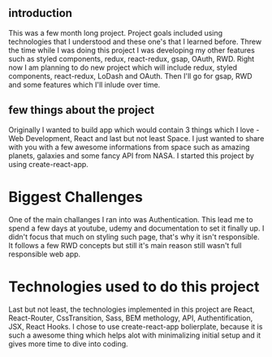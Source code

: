 ## introduction

This was a few month long project. Project goals included using technologies that I understood and these one's that I learned before. Threw the time while I was doing this project I was developing my other features such as styled components, redux, react-redux, gsap, OAuth, RWD. Right now I am planning to do new project which will include redux, styled components, react-redux, LoDash and OAuth. Then I'll go for gsap, RWD and some features which I'll inlude over time.


## few things about the project

Originally I wanted to build app which would contain 3 things which I love - Web Development, React and last but not least Space. I just wanted to share with you with a few awesome informations from space such as amazing planets, galaxies and some fancy API from NASA. I started this project by using create-react-app.


# Biggest Challenges

One of the main challanges I ran into was Authentication. This lead me to spend a few days at youtube, udemy and documentation to set it finally up. I didn't focus that much on styling such page, that's why it isn't responsible. It follows a few RWD concepts but still it's main reason still wasn't full responsible web app. 


# Technologies used to do this project
Last but not least, the technologies implemented in this project are React, React-Router, CssTransition, Sass, BEM methology, API, Authentification, JSX, React Hooks. I chose to use create-react-app bolierplate, because it is such a awesome thing which helps alot with minimalizing initial setup and it gives more time to dive into coding.